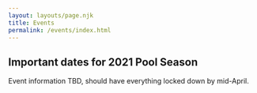 ```yaml
---
layout: layouts/page.njk
title: Events
permalink: /events/index.html
---
```

## Important dates for 2021 Pool Season

Event information TBD, should have everything locked down by mid-April.